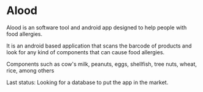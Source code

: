 Alood
=====

Alood is an software tool and android app designed to help people with food allergies.

It is an android based application that scans the barcode of products and look for any kind of components that can cause food allergies.

Components such as cow's milk, peanuts, eggs, shellfish, tree nuts, wheat, rice, among others

Last status: Looking for a database to put the app in the market.
